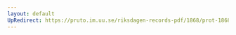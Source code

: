 ```yaml
---
layout: default
UpRedirect: https://pruto.im.uu.se/riksdagen-records-pdf/1868/prot-1868--fk--208/prot-1868--fk--208_002.pdf
---
```

